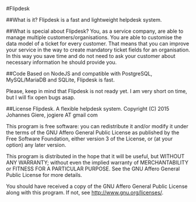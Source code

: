 #Flipdesk

##What is it?
  Flipdesk is a fast and lightweight helpdesk system.

##What is special about Flipdesk?
  You, as a service company, are able to manage multiple customers/organisations. You are able to customise the data model of a ticket for every customer. That means that you can improve your service in the way to create mandatory ticket fields for an organisation. In this way you save time and do not need to ask your customer about necessary information he should provide you.

##Code
  Based on NodeJS and compatible with PostgreSQL, MySQL/MariaDB and SQLite, Flipdesk is fast.

  Please, keep in mind that Flipdesk is not ready yet. I am very short on time, but I will fix open bugs asap.

##License
  Flipdesk. A flexible helpdesk system.
  Copyright (C) 2015  Johannes Giere, jogiere AT gmail com

  This program is free software: you can redistribute it and/or modify
  it under the terms of the GNU Affero General Public License as published
  by the Free Software Foundation, either version 3 of the License, or
  (at your option) any later version.

  This program is distributed in the hope that it will be useful,
  but WITHOUT ANY WARRANTY; without even the implied warranty of
  MERCHANTABILITY or FITNESS FOR A PARTICULAR PURPOSE.  See the
  GNU Affero General Public License for more details.

  You should have received a copy of the GNU Affero General Public License
  along with this program.  If not, see <http://www.gnu.org/licenses/>.
